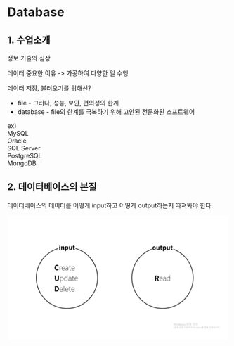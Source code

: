 # Database

## 1. 수업소개

정보 기술의 심장

데이터 중요한 이유 -> 가공하여 다양한 일 수행

데이터 저장, 불러오기를 위해선?  
- file - 그러나, 성능, 보안, 편의성의 한계  
- database - file의 한계를 극복하기 위해 고안된 전문화된 소프트웨어

ex)  
MySQL  
Oracle  
SQL Server  
PostgreSQL  
MongoDB  

## 2. 데이터베이스의 본질

데이터베이스의 데이터를 어떻게 input하고 어떻게 output하는지 따져봐야 한다.

<img src = "./crud.png">
